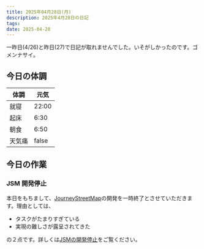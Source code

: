 ```yaml
---
title: 2025年04月28日(月)
description: 2025年4月28日の日記
tags: 
date: 2025-04-28
---
```

一昨日(4/26)と昨日(27)で日記が取れませんでした。いそがしかったのです。ゴメンナサイ。

## 今日の体調

| 体調  | 元気    |
| --- | ----- |
| 就寝  | 22:00 |
| 起床  | 6:30  |
| 朝食  | 6:50  |
| 天気痛 | false |

## 今日の作業
### JSM 開発停止
本日をもちまして、[JourneyStreetMap](../../../develop/JourneyStreetMap/JourneyStreetMap.md)の開発を一時終了とさせていただきます。理由としては、
- タスクがたまりすぎている
- 実現の難しさが露呈されてきた

の２点です。詳しくは[JSMの開発停止](../../../develop/JourneyStreetMap/JSMの開発停止.md)をご覧ください。